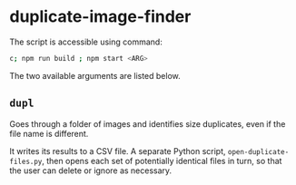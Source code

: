 # duplicate-image-finder

The script is accessible using command:

```sh
c; npm run build ; npm start <ARG>
```

The two available arguments are listed below.

## `dupl`

Goes through a folder of images and identifies size duplicates, even if the file name is different.

It writes its results to a CSV file. A separate Python script, `open-duplicate-files.py`, then opens each set of potentially identical files in turn, so that the user can delete or ignore as necessary.

